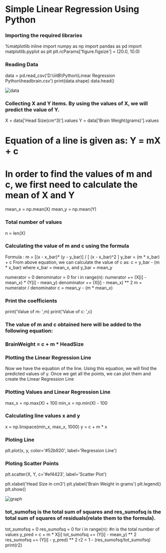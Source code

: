 # Simple Linear Regression Using Python

### Importing the required libraries
%matplotlib inline
import numpy as np
import pandas as pd
import matplotlib.pyplot as plt
plt.rcParams['figure.figsize'] = (20.0, 10.0)
 
### Reading Data
data = pd.read_csv('D:\iiitB\Python\Linear Regression Python\headbrain.csv')
print(data.shape)
data.head()

![data](https://github.com/deepankarkotnala/LinearRegressionPython/blob/master/data.PNG)


### Collecting X and Y items. By using the values of X, we will predict the value of Y.
X = data['Head Size(cm^3)'].values
Y = data['Brain Weight(grams)'].values

# Equation of a line is given as: Y = mX + c
# In order to find the values of m and c, we first need to calculate the mean of X and Y
mean_x = np.mean(X)
mean_y = np.mean(Y)

### Total number of values
n = len(X)

### Calculating the value of m and c using the formula
Formula : m = [(x - x_bar)* (y - y_bar)] / [ (x - x_bar)^2 ]
y_bar = (m * x_bar) + c 
From above equation, we can calculate the value of c as:
c = y_bar - (m * x_bar)
where x_bar = mean_x, and y_bar = mean_y

numerator = 0
denominator = 0
for i in range(n):
    numerator   += (X[i] - mean_x) * (Y[i] - mean_y)
    denominator += (X[i] - mean_x) ** 2
m = numerator / denominator
c = mean_y - (m * mean_x)

### Print the coefficients
print('Value of m: ',m)
print('Value of c: ',c)

### The value of m and c obtained here will be added to the following equation:
### BrainWeight = c + m * HeadSize


### Plotting the Linear Regression Line
Now we have the equation of the line. Using this equation, we will find the predicted values of y.
Once we get all the points, we can plot them and create the Linear Regression Line

### Plotting Values and Linear Regression Line
max_x = np.max(X) + 100
min_x = np.min(X) - 100
### Calculating line values x and y
x = np.linspace(min_x, max_x, 1000)
y = c + m * x 
 
### Ploting Line
plt.plot(x, y, color='#52b920', label='Regression Line')
### Ploting Scatter Points
plt.scatter(X, Y, c='#ef4423', label='Scatter Plot')
 
plt.xlabel('Head Size in cm3')
plt.ylabel('Brain Weight in grams')
plt.legend()
plt.show()

![graph](https://github.com/deepankarkotnala/LinearRegressionPython/blob/master/graph.PNG)


### tot_sumofsq is the total sum of squares and res_sumofsq is the total sum of squares of residuals(relate them to the formula).
tot_sumofsq = 0
res_sumofsq = 0
for i in range(n): #n is the total number of values
    y_pred = c + m * X[i]
    tot_sumofsq += (Y[i] - mean_y) ** 2
    res_sumofsq += (Y[i] - y_pred) ** 2
    r2 = 1 - (res_sumofsq/tot_sumofsq)
print(r2)

